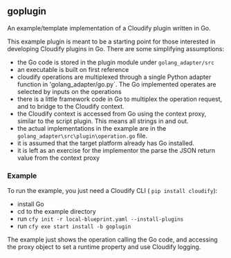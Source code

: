## goplugin

An example/template implementation of a Cloudify plugin written in Go.

This example plugin is meant to be a starting point for those interested in developing Cloudify plugins in Go.  There are some simplifying assumptions:

* the Go code is stored in the plugin module under `golang_adapter/src`
* an executable is built on first reference
* cloudify operations are multiplexed through a single Python adapter function in 'golang_adapter/go.py`.  The Go implemented operates are selected by inputs on the operations
* there is a little framework code in Go to multiplex the operation request, and to bridge to the Cloudify context.
* the Cloudify context is accessed from Go using the context proxy, similar to the script plugin.  This means all strings in and out.
* the actual implementations in the example are in the `golang_adapter\src\plugin\operation.go` file.
* it is assumed that the target platform already has Go installed.
* it is left as an exercise for the implementor the parse the JSON return value from the context proxy

### Example

To run the example, you just need a Cloudify CLI ( `pip install cloudify`):
* install Go
* cd to the example directory
* run `cfy init -r local-blueprint.yaml --install-plugins`
* run `cfy exe start install -b goplugin`

The example just shows the operation calling the Go code, and accessing the proxy object to set a runtime property and use Cloudify logging.

